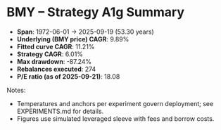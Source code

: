# BMY – Strategy A1g Summary

- **Span**: 1972-06-01 → 2025-09-19 (53.30 years)
- **Underlying (BMY price) CAGR**: 9.89%
- **Fitted curve CAGR**: 11.21%
- **Strategy CAGR**: 6.01%
- **Max drawdown**: -87.24%
- **Rebalances executed**: 274
- **P/E ratio (as of 2025-09-21)**: 18.08

Notes:

- Temperatures and anchors per experiment govern deployment; see EXPERIMENTS.md for details.
- Figures use simulated leveraged sleeve with fees and borrow costs.

